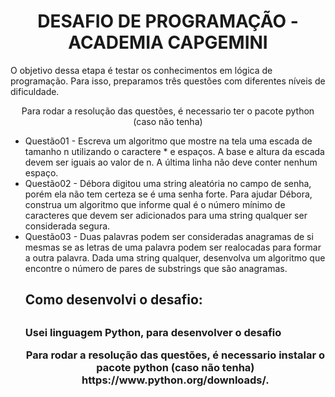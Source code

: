 <h1 align='center'> DESAFIO DE PROGRAMAÇÃO - ACADEMIA CAPGEMINI</h1>
<p>O objetivo dessa etapa é testar os conhecimentos em lógica de programação. Para isso, preparamos três questões com diferentes níveis de dificuldade.</p>
<p align = 'center'>Para rodar a resolução das questões, é necessario ter o pacote python (caso não tenha) 

<p><ul>
<li> Questão01 -
Escreva um algoritmo que mostre na tela uma escada de tamanho n utilizando o caractere * e espaços. A base e altura da escada devem ser iguais ao valor de n. A última linha não deve conter nenhum espaço.
</li>
<li>Questão02 - Débora digitou uma string aleatória no campo de senha, porém ela não tem certeza se é uma senha forte. Para ajudar Débora, construa um algoritmo que informe qual é o número mínimo de caracteres que devem ser adicionados para uma string qualquer ser considerada segura.</li>
<li>Questão03 - Duas palavras podem ser consideradas anagramas de si mesmas se as letras de uma palavra podem ser realocadas para formar a outra palavra. Dada uma string qualquer, desenvolva um algoritmo que encontre o número de pares de substrings que são anagramas.</li> </p>
<h2>Como desenvolvi o desafio:<h2>

<h3><p>Usei linguagem Python, para desenvolver o desafio</p>
<p align = 'center'>Para rodar a resolução das questões, é necessario instalar o pacote python (caso não tenha) 
https://www.python.org/downloads/.
  
